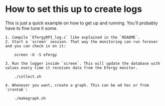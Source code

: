 # How to set this up to create logs #

This is just a quick example on how to get up and running. You'll probably have to fine tune it some.

    1. Compile `EfergyRPI_log.c` like explained in the `README`.
    2. Start a `screen` session. That way the monitoring can run forever and you can check in on it:
        
        screen -U -S efergy

    3. Run the logger inside `screen`. This will update the database with values every time it receives data from the Efergy monitor.

        ./collect.sh

    4. Whenever you want, create a graph. This can be ad hoc or from `crontab`:

        ./makegraph.sh


